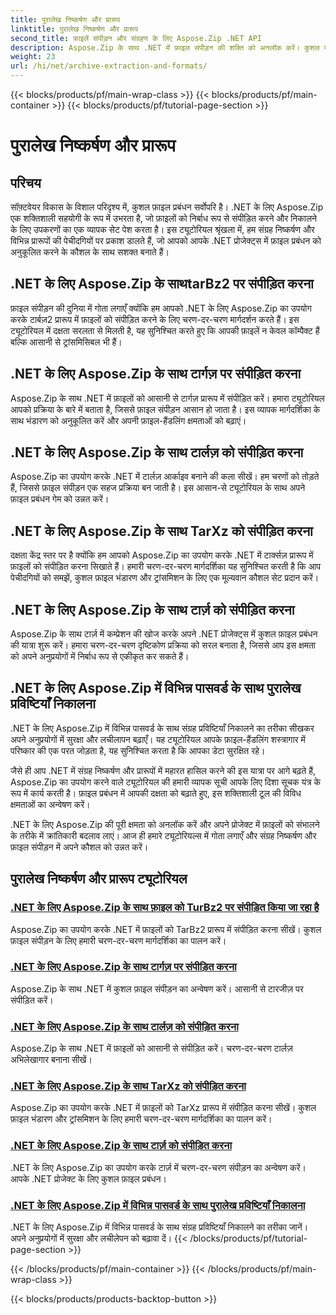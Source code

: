 ```yaml
---
title: पुरालेख निष्कर्षण और प्रारूप
linktitle: पुरालेख निष्कर्षण और प्रारूप
second_title: फ़ाइलें संपीड़न और संग्रहण के लिए Aspose.Zip .NET API
description: Aspose.Zip के साथ .NET में फ़ाइल संपीड़न की शक्ति को अनलॉक करें। कुशल भंडारण के लिए फ़ाइलों को विभिन्न प्रारूपों जैसे कि टार्बज़2, टार्गज़ और टार्ज़ में संपीड़ित करना सीखें।
weight: 23
url: /hi/net/archive-extraction-and-formats/
---
```


{{< blocks/products/pf/main-wrap-class >}}
{{< blocks/products/pf/main-container >}}
{{< blocks/products/pf/tutorial-page-section >}}

# पुरालेख निष्कर्षण और प्रारूप


## परिचय

सॉफ़्टवेयर विकास के विशाल परिदृश्य में, कुशल फ़ाइल प्रबंधन सर्वोपरि है। .NET के लिए Aspose.Zip एक शक्तिशाली सहयोगी के रूप में उभरता है, जो फ़ाइलों को निर्बाध रूप से संपीड़ित करने और निकालने के लिए उपकरणों का एक व्यापक सेट पेश करता है। इस ट्यूटोरियल श्रृंखला में, हम संग्रह निष्कर्षण और विभिन्न प्रारूपों की पेचीदगियों पर प्रकाश डालते हैं, जो आपको आपके .NET प्रोजेक्ट्स में फ़ाइल प्रबंधन को अनुकूलित करने के कौशल के साथ सशक्त बनाते हैं।

## .NET के लिए Aspose.Zip के साथtarBz2 पर संपीड़ित करना

फ़ाइल संपीड़न की दुनिया में गोता लगाएँ क्योंकि हम आपको .NET के लिए Aspose.Zip का उपयोग करके टार्बज़2 प्रारूप में फ़ाइलों को संपीड़ित करने के लिए चरण-दर-चरण मार्गदर्शन करते हैं। इस ट्यूटोरियल में दक्षता सरलता से मिलती है, यह सुनिश्चित करते हुए कि आपकी फ़ाइलें न केवल कॉम्पैक्ट हैं बल्कि आसानी से ट्रांसमिसिबल भी हैं।

## .NET के लिए Aspose.Zip के साथ टार्गज़ पर संपीड़ित करना

Aspose.Zip के साथ .NET में फ़ाइलों को आसानी से टार्गज़ प्रारूप में संपीड़ित करें। हमारा ट्यूटोरियल आपको प्रक्रिया के बारे में बताता है, जिससे फ़ाइल संपीड़न आसान हो जाता है। इस व्यापक मार्गदर्शिका के साथ भंडारण को अनुकूलित करें और अपनी फ़ाइल-हैंडलिंग क्षमताओं को बढ़ाएं।

## .NET के लिए Aspose.Zip के साथ टार्लज़ को संपीड़ित करना

Aspose.Zip का उपयोग करके .NET में टार्लज़ आर्काइव बनाने की कला सीखें। हम चरणों को तोड़ते हैं, जिससे फ़ाइल संपीड़न एक सहज प्रक्रिया बन जाती है। इस आसान-से ट्यूटोरियल के साथ अपने फ़ाइल प्रबंधन गेम को उन्नत करें।

## .NET के लिए Aspose.Zip के साथ TarXz को संपीड़ित करना

दक्षता केंद्र स्तर पर है क्योंकि हम आपको Aspose.Zip का उपयोग करके .NET में टार्क्सज़ प्रारूप में फ़ाइलों को संपीड़ित करना सिखाते हैं। हमारी चरण-दर-चरण मार्गदर्शिका यह सुनिश्चित करती है कि आप पेचीदगियों को समझें, कुशल फ़ाइल भंडारण और ट्रांसमिशन के लिए एक मूल्यवान कौशल सेट प्रदान करें।

## .NET के लिए Aspose.Zip के साथ टार्ज़ को संपीड़ित करना

Aspose.Zip के साथ टार्ज़ में कम्प्रेशन की खोज करके अपने .NET प्रोजेक्ट्स में कुशल फ़ाइल प्रबंधन की यात्रा शुरू करें। हमारा चरण-दर-चरण दृष्टिकोण प्रक्रिया को सरल बनाता है, जिससे आप इस क्षमता को अपने अनुप्रयोगों में निर्बाध रूप से एकीकृत कर सकते हैं।

## .NET के लिए Aspose.Zip में विभिन्न पासवर्ड के साथ पुरालेख प्रविष्टियाँ निकालना

.NET के लिए Aspose.Zip में विभिन्न पासवर्ड के साथ संग्रह प्रविष्टियाँ निकालने का तरीका सीखकर अपने अनुप्रयोगों में सुरक्षा और लचीलापन बढ़ाएँ। यह ट्यूटोरियल आपके फ़ाइल-हैंडलिंग शस्त्रागार में परिष्कार की एक परत जोड़ता है, यह सुनिश्चित करता है कि आपका डेटा सुरक्षित रहे।

जैसे ही आप .NET में संग्रह निष्कर्षण और प्रारूपों में महारत हासिल करने की इस यात्रा पर आगे बढ़ते हैं, Aspose.Zip का उपयोग करने वाले ट्यूटोरियल की हमारी व्यापक सूची आपके लिए दिशा सूचक यंत्र के रूप में कार्य करती है। फ़ाइल प्रबंधन में आपकी दक्षता को बढ़ाते हुए, इस शक्तिशाली टूल की विविध क्षमताओं का अन्वेषण करें।

.NET के लिए Aspose.Zip की पूरी क्षमता को अनलॉक करें और अपने प्रोजेक्ट में फ़ाइलों को संभालने के तरीके में क्रांतिकारी बदलाव लाएं। आज ही हमारे ट्यूटोरियल्स में गोता लगाएँ और संग्रह निष्कर्षण और फ़ाइल संपीड़न में अपने कौशल को उन्नत करें।

## पुरालेख निष्कर्षण और प्रारूप ट्यूटोरियल
### [.NET के लिए Aspose.Zip के साथ फ़ाइल को TurBz2 पर संपीड़ित किया जा रहा है](./compress-to-tar-bz2/)
Aspose.Zip का उपयोग करके .NET में फ़ाइलों को TarBz2 प्रारूप में संपीड़ित करना सीखें। कुशल फ़ाइल संपीड़न के लिए हमारी चरण-दर-चरण मार्गदर्शिका का पालन करें।
### [.NET के लिए Aspose.Zip के साथ टार्गज़ पर संपीड़ित करना](./compress-to-tar-gz/)
Aspose.Zip के साथ .NET में कुशल फ़ाइल संपीड़न का अन्वेषण करें। आसानी से टारजीज़ पर संपीड़ित करें।
### [.NET के लिए Aspose.Zip के साथ टार्लज़ को संपीड़ित करना](./compress-to-tar-lz/)
Aspose.Zip के साथ .NET में फ़ाइलों को आसानी से संपीड़ित करें। चरण-दर-चरण टार्लज़ अभिलेखागार बनाना सीखें।
### [.NET के लिए Aspose.Zip के साथ TarXz को संपीड़ित करना](./compress-to-tar-xz/)
Aspose.Zip का उपयोग करके .NET में फ़ाइलों को TarXz प्रारूप में संपीड़ित करना सीखें। कुशल फ़ाइल भंडारण और ट्रांसमिशन के लिए हमारी चरण-दर-चरण मार्गदर्शिका का पालन करें।
### [.NET के लिए Aspose.Zip के साथ टार्ज़ को संपीड़ित करना](./compress-to-tar-z/)
.NET के लिए Aspose.Zip का उपयोग करके टार्ज़ में चरण-दर-चरण संपीड़न का अन्वेषण करें। आपके .NET प्रोजेक्ट के लिए कुशल फ़ाइल प्रबंधन।
### [.NET के लिए Aspose.Zip में विभिन्न पासवर्ड के साथ पुरालेख प्रविष्टियाँ निकालना](./extract-archive-different-passwords/)
.NET के लिए Aspose.Zip में विभिन्न पासवर्ड के साथ संग्रह प्रविष्टियाँ निकालने का तरीका जानें। अपने अनुप्रयोगों में सुरक्षा और लचीलेपन को बढ़ावा दें।
{{< /blocks/products/pf/tutorial-page-section >}}

{{< /blocks/products/pf/main-container >}}
{{< /blocks/products/pf/main-wrap-class >}}

{{< blocks/products/products-backtop-button >}}
